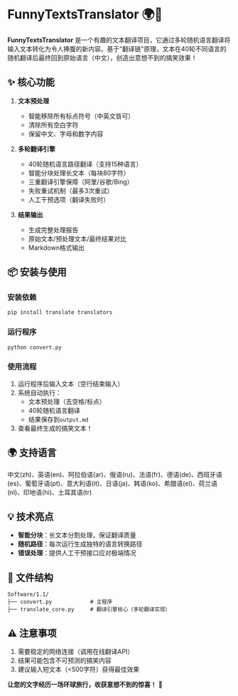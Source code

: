 # FunnyTextsTranslator 🌍📝

**FunnyTextsTranslator** 是一个有趣的文本翻译项目，它通过多轮随机语言翻译将输入文本转化为令人捧腹的新内容。基于"翻译链"原理，文本在40轮不同语言的随机翻译后最终回到原始语言（中文），创造出意想不到的搞笑效果！

## ✨ 核心功能

1. **文本预处理**
   - 智能移除所有标点符号（中英文皆可）
   - 清除所有空白字符
   - 保留中文、字母和数字内容

2. **多轮翻译引擎**
   - 40轮随机语言路径翻译（支持15种语言）
   - 智能分块处理长文本（每块80字符）
   - 三重翻译引擎保障（阿里/谷歌/Bing）
   - 失败重试机制（最多3次重试）
   - 人工干预选项（翻译失败时）

3. **结果输出**
   - 生成完整处理报告
   - 原始文本/预处理文本/最终结果对比
   - Markdown格式输出

## 📦 安装与使用

### 安装依赖
```bash
pip install translate translators
```

### 运行程序
```bash
python convert.py
```

### 使用流程
1. 运行程序后输入文本（空行结束输入）
2. 系统自动执行：
   - 文本预处理（去空格/标点）
   - 40轮随机语言翻译
   - 结果保存到`output.md`
3. 查看最终生成的搞笑文本！

## 🌍 支持语言
中文(zh)、英语(en)、阿拉伯语(ar)、俄语(ru)、法语(fr)、德语(de)、西班牙语(es)、葡萄牙语(pt)、意大利语(it)、日语(ja)、韩语(ko)、希腊语(el)、荷兰语(nl)、印地语(hi)、土耳其语(tr)

## 💡 技术亮点

- **智能分块**：长文本分割处理，保证翻译质量
- **随机路径**：每次运行生成独特的语言转换路径
- **错误处理**：提供人工干预接口应对极端情况

## 📂 文件结构
```
Software/1.1/
├── convert.py            # 主程序
├── translate_core.py     # 翻译引擎核心（多轮翻译实现）
```

## ⚠ 注意事项
1. 需要稳定的网络连接（调用在线翻译API）
3. 结果可能包含不可预测的搞笑内容
4. 建议输入短文本（<500字符）获得最佳效果

**让您的文字经历一场环球旅行，收获意想不到的惊喜！** 🚀
